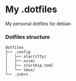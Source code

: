 # My .dotfiles
My personal dotfiles for debian

### Dotfiles structure
```
dotfiles
├── .config
│   ├── alacritty/
│   ├── nvim/
│   ├── starship.toml
│   └── tmux/
└── .zshrc
```
